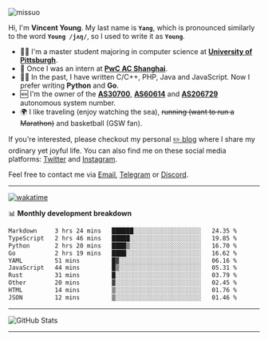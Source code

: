 <p align="left"> <img src="https://komarev.com/ghpvc/?username=missuo&label=Profile%20views&color=0e75b6&style=flat" alt="missuo" /> </p>


Hi, I'm **Vincent Young**. My last name is **`Yang`**, which is pronounced similarly to the word **`Young /jʌŋ/`**, so I used to write it as **`Young`**. 

-  👨‍🎓 I'm a master student majoring in computer science at [**University of Pittsburgh**](https://www.pitt.edu).
-  💼 Once I was an intern at **[PwC AC Shanghai](https://www.linkedin.com/company/pwc-ac-shanghai/)**.
-  👨‍💻 In the past, I have written C/C++, PHP, Java and JavaScript. Now I prefer writing **Python** and **Go**.
-  🆕 I'm the owner of the **[AS30700](https://bgp.tools/as/30700)**, **[AS60614](https://bgp.tools/as/60614)** and **[AS206729](https://bgp.tools/as/206729)** autonomous system number.
-  🌍 I like traveling (enjoy watching the sea), ~~running (want to run a Marathon)~~ and basketball (GSW fan).

If you're interested, please checkout my personal [✏️ blog](https://missuo.me/) where I share my ordinary yet joyful life. You can also find me on these social media platforms: [Twitter](https://twitter.com/m1ssuo) and [Instagram](https://www.instagram.com/missuo.me).

Feel free to contact me via <a href="mailto:i@yyt.moe">Email</a>, [Telegram](https://t.me/missuo) or [Discord](https://discordapp.com/users/missuo#7448).

-------

[![wakatime](https://wakatime.com/badge/user/c13cd961-40ca-417a-afb6-1f9ea8ac295c.svg)](https://wakatime.com/@missuo)

📊 **Monthly development breakdown**
<!--START_SECTION:waka-->

```txt
Markdown     3 hrs 24 mins   ██████░░░░░░░░░░░░░░░░░░░   24.35 %
TypeScript   2 hrs 46 mins   █████░░░░░░░░░░░░░░░░░░░░   19.85 %
Python       2 hrs 20 mins   ████▒░░░░░░░░░░░░░░░░░░░░   16.70 %
Go           2 hrs 19 mins   ████░░░░░░░░░░░░░░░░░░░░░   16.62 %
YAML         51 mins         █▓░░░░░░░░░░░░░░░░░░░░░░░   06.16 %
JavaScript   44 mins         █▒░░░░░░░░░░░░░░░░░░░░░░░   05.31 %
Rust         31 mins         █░░░░░░░░░░░░░░░░░░░░░░░░   03.79 %
Other        20 mins         ▓░░░░░░░░░░░░░░░░░░░░░░░░   02.45 %
HTML         14 mins         ▒░░░░░░░░░░░░░░░░░░░░░░░░   01.76 %
JSON         12 mins         ▒░░░░░░░░░░░░░░░░░░░░░░░░   01.46 %
```

<!--END_SECTION:waka-->

-------

![GitHub Stats](https://github-readme-stats-opal-alpha-76.vercel.app/api?username=missuo&show_icons=true&theme=transparent)

-------


